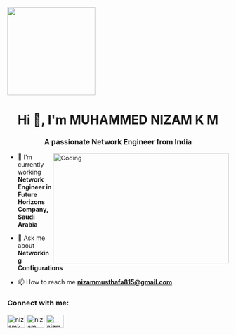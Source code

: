 <img width="200px" height="200px" src="https://www.nicepng.com/png/full/263-2630027_web-design-development-icon-web-development-icons-png.png">

<h1 align="center">Hi 👋, I'm MUHAMMED NIZAM K M</h1>
<h3 align="center">A passionate Network Engineer from India</h3>

<img align="right" alt="Coding" width="400" height="250px" src="https://collectionperformance.com/wp-content/uploads/2023/12/top-10-networking-technology-1.jpg">

- 🌱 I’m currently working **Network Engineer in Future Horizons Company, Saudi Arabia**

- 💬 Ask me about **Networking Configurations**

- 📫 How to reach me **nizammusthafa815@gmail.com**

<h3 align="left">Connect with me:</h3>
<p align="left">
<a href="https://twitter.com/nizamkm27" target="blank"><img align="center" src="https://raw.githubusercontent.com/rahuldkjain/github-profile-readme-generator/master/src/images/icons/Social/twitter.svg" alt="nizamkm27" height="30" width="40" /></a>
<a href="https://linkedin.com/in/nizam musthafa" target="blank"><img align="center" src="https://raw.githubusercontent.com/rahuldkjain/github-profile-readme-generator/master/src/images/icons/Social/linked-in-alt.svg" alt="nizam musthafa" height="30" width="40" /></a>
<a href="https://instagram.com/__nizm_k_m" target="blank"><img align="center" src="https://raw.githubusercontent.com/rahuldkjain/github-profile-readme-generator/master/src/images/icons/Social/instagram.svg" alt="__nizm_k_m" height="30" width="40" /></a>
</p>


